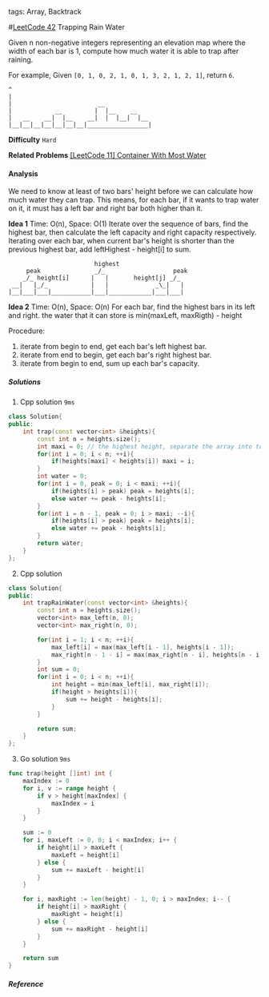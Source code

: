tags: Array, Backtrack

#[LeetCode 42] Trapping Rain Water

Given n non-negative integers representing an elevation map where the width of each bar is 1,
compute how much water it is able to trap after raining.

For example,
Given `[0, 1, 0, 2, 1, 0, 1, 3, 2, 1, 2, 1]`, return `6`.

	^
	|
	|                        __
	|            __         |  |__    __
	|   __    __|  |__    __|  |  |__|  |__
	|__|__|__|__|__|__|__|_________________|

**Difficulty**
`Hard`

**Related Problems**
[[LeetCode 11]  Container With Most Water]()

#### Analysis
We need to know at least of two bars' height before we can calculate how much water they can trap.
This means, for each bar, if it wants to trap water on it, it must has a left bar and right bar both higher than it.

**Idea 1**
Time: O(n), Space: O(1)
Iterate over the sequence of bars, find the highest bar, then calculate the left capacity and right capacity respectively.
Iterating over each bar, when current bar's height is shorter than the previous highest bar, add leftHighest - height[i] to sum.

							highest
         peak               _/_                   peak
	    _/_ height[i]      |   |	   height[j] _/_
	 __|   |_/_            |   |             _\_|   |
	|__|___|___|___________|___|____________|___|___|

**Idea 2**
Time: O(n), Space: O(n)
For each bar, find the highest bars in its left and right. the water that it can store is min(maxLeft, maxRigth) - height

Procedure:
1. iterate from begin to end, get each bar's left highest bar.
2. iterate from end to begin, get each bar's right highest bar.
3. iterate from begin to end, sum up each bar's capacity.

##### Solutions

1. Cpp solution `9ms`

```cpp
class Solution{
public:
	int trap(const vector<int> &heights){
		const int n = heights.size();
		int maxi = 0; // the highest height, separate the array into to two part
		for(int i = 0; i < n; ++i){
			if(heights[maxi] < heights[i]) maxi = i;
		}
		int water = 0;
		for(int i = 0, peak = 0; i < maxi; ++i){
			if(heights[i] > peak) peak = heights[i];
			else water += peak - heights[i];
		}
		for(int i = n - 1, peak = 0; i > maxi; --i){
			if(heights[i] > peak) peak = heights[i];
			else water += peak - heights[i];
		}
		return water;
	}
};
```

2. Cpp solution

```cpp
class Solution{
public:
	int trapRainWater(const vector<int> &heights){
		const int n = heights.size();
		vector<int> max_left(n, 0);
		vector<int> max_right(n, 0);

		for(int i = 1; i < n; ++i){
			max_left[i] = max(max_left[i - 1], heights[i - 1]);
			max_right[n - 1 - i] = max(max_right[n - i], heights[n - i]);
		}
		int sum = 0;
		for(int i = 0; i < n; ++i){
			int height = min(max_left[i], max_right[i]);
			if(height > heights[i]){
				sum += height - heights[i];
			}
		}

		return sum;
	}
};
```

3. Go solution `9ms`

```go
func trap(height []int) int {
	maxIndex := 0
	for i, v := range height {
		if v > height[maxIndex] {
			maxIndex = i
		}
	}

	sum := 0
	for i, maxLeft := 0, 0; i < maxIndex; i++ {
		if height[i] > maxLeft {
			maxLeft = height[i]
		} else {
			sum += maxLeft - height[i]
		}
	}

	for i, maxRight := len(height) - 1, 0; i > maxIndex; i-- {
		if height[i] > maxRight {
			maxRight = height[i]
		} else {
			sum += maxRight - height[i]
		}
	}

	return sum
}
```

##### Reference

[LeetCode 42]:https://leetcode.com/problems/trapping-rain-water

